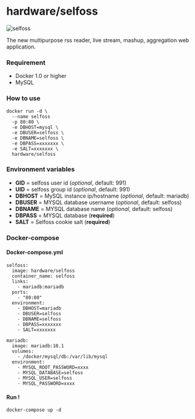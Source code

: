 # hardware/selfoss

![selfoss](https://i.imgur.com/8hJyBgk.png "selfoss")

The new multipurpose rss reader, live stream, mashup, aggregation web application.

### Requirement

- Docker 1.0 or higher
- MySQL

### How to use

```
docker run -d \
  --name selfoss
  -p 80:80 \
  -e DBHOST=mysql \
  -e DBUSER=selfoss \
  -e DBNAME=selfoss \
  -e DBPASS=xxxxxxx \
  -e SALT=xxxxxxx \
  hardware/selfoss
```

### Environment variables

- **GID** = selfoss user id (*optional*, default: 991)
- **UID** = selfoss group id (*optional*, default: 991)
- **DBHOST** = MySQL instance ip/hostname (*optional*, default: mariadb)
- **DBUSER** = MYSQL database username (*optional*, default: selfoss)
- **DBNAME** = MYSQL database name (*optional*, default: selfoss)
- **DBPASS** = MYSQL database (**required**)
- **SALT** = Selfoss cookie salt (**required**)

### Docker-compose

#### Docker-compose.yml

```
selfoss:
  image: hardware/selfoss
  container_name: selfoss
  links:
    - mariadb:mariadb
  ports:
    - "80:80"
  environment:
    - DBHOST=mariadb
    - DBUSER=selfoss
    - DBNAME=selfoss
    - DBPASS=xxxxxxx
    - SALT=xxxxxxx

mariadb:
  image: mariadb:10.1
  volumes:
    - /docker/mysql/db:/var/lib/mysql
  environment:
    - MYSQL_ROOT_PASSWORD=xxxx
    - MYSQL_DATABASE=selfoss
    - MYSQL_USER=selfoss
    - MYSQL_PASSWORD=xxxx
```

#### Run !

```
docker-compose up -d
```